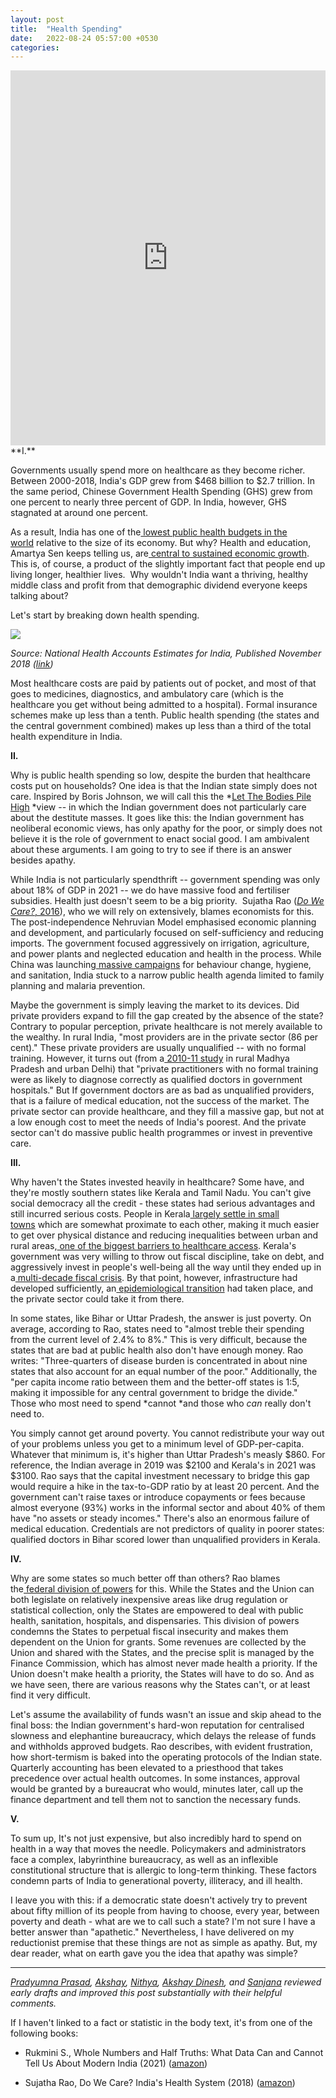 ```yaml
---
layout: post
title:  "Health Spending"
date:   2022-08-24 05:57:00 +0530
categories: 
---
```

<iframe src="https://ourworldindata.org/grapher/public-health-expenditure-share-GDP-OWID?time=1920..latest&country=IND~CHN" loading="lazy" style="width: 100%; height: 600px; border: 0px none;"></iframe>
**I.**

Governments usually spend more on healthcare as they become richer. Between 2000-2018, India's GDP grew from $468 billion to $2.7 trillion. In the same period, Chinese Government Health Spending (GHS) grew from one percent to nearly three percent of GDP. In India, however, GHS stagnated at around one percent. 

As a result, India has one of the[ lowest public health budgets in the world](https://timesofindia.indiatimes.com/india/indias-health-budget-fourth-lowest-in-world-oxfam/articleshow/78597933.cms) relative to the size of its economy. But why? Health and education, Amartya Sen keeps telling us, are[ central to sustained economic growth](https://www.theguardian.com/society/2015/jan/06/-sp-universal-healthcare-the-affordable-dream-amartya-sen). This is, of course, a product of the slightly important fact that people end up living longer, healthier lives.  Why wouldn't India want a thriving, healthy middle class and profit from that demographic dividend everyone keeps talking about?

Let's start by breaking down health spending. 

![](https://substackcdn.com/image/fetch/w_1456,c_limit,f_auto,q_auto:good,fl_progressive:steep/https%3A%2F%2Fbucketeer-e05bbc84-baa3-437e-9518-adb32be77984.s3.amazonaws.com%2Fpublic%2Fimages%2Faeaaa7fa-bbf9-49b3-8261-406d767a6417_975x727.png)

*Source: National Health Accounts Estimates for India, Published November 2018 ([link](https://main.mohfw.gov.in/sites/default/files/NHA_Estimates_Report_2015-16_0.pdf))*

Most healthcare costs are paid by patients out of pocket, and most of that goes to medicines, diagnostics, and ambulatory care (which is the healthcare you get without being admitted to a hospital). Formal insurance schemes make up less than a tenth. Public health spending (the states and the central government combined) makes up less than a third of the total health expenditure in India. 

**II.**

Why is public health spending so low, despite the burden that healthcare costs put on households? One idea is that the Indian state simply does not care. Inspired by Boris Johnson, we will call this the *[Let The Bodies Pile High](https://www.reuters.com/world/uk/uk-pms-former-adviser-confirms-johnson-said-let-bodies-pile-high-2021-05-26/) *view -- in which the Indian government does not particularly care about the destitute masses. It goes like this: the Indian government has neoliberal economic views, has only apathy for the poor, or simply does not believe it is the role of government to enact social good. I am ambivalent about these arguments. I am going to try to see if there is an answer besides apathy.  

While India is not particularly spendthrift -- government spending was only about 18% of GDP in 2021 -- we do have massive food and fertiliser subsidies. Health just doesn't seem to be a big priority.  Sujatha Rao (*[Do We Care?](https://www.amazon.in/Do-We-Care-Indias-Health/dp/0199469547)*[, 2016](https://www.amazon.in/Do-We-Care-Indias-Health/dp/0199469547)), who we will rely on extensively, blames economists for this. The post-independence Nehruvian Model emphasised economic planning and development, and particularly focused on self-sufficiency and reducing imports. The government focused aggressively on irrigation, agriculture, and power plants and neglected education and health in the process. While China was launching[ massive campaigns](https://en.wikipedia.org/wiki/Barefoot_doctor) for behaviour change, hygiene, and sanitation, India stuck to a narrow public health agenda limited to family planning and malaria prevention. 

Maybe the government is simply leaving the market to its devices. Did private providers expand to fill the gap created by the absence of the state? Contrary to popular perception, private healthcare is not merely available to the wealthy. In rural India, "most providers are in the private sector (86 per cent)." These private providers are usually unqualified -- with no formal training. However, it turns out (from a[ 2010-11 study](https://www.ncbi.nlm.nih.gov/pmc/articles/PMC3730274/) in rural Madhya Pradesh and urban Delhi) that "private practitioners with no formal training were as likely to diagnose correctly as qualified doctors in government hospitals." But If government doctors are as bad as unqualified providers, that is a failure of medical education, not the success of the market. The private sector can provide healthcare, and they fill a massive gap, but not at a low enough cost to meet the needs of India's poorest. And the private sector can't do massive public health programmes or invest in preventive care.

**III.**

Why haven't the States invested heavily in healthcare? Some have, and they're mostly southern states like Kerala and Tamil Nadu. You can't give social democracy all the credit - these states had serious advantages and still incurred serious costs. People in Kerala[ largely settle in small towns](https://academic.oup.com/heapol/article/15/1/103/667630?login=false) which are somewhat proximate to each other, making it much easier to get over physical distance and reducing inequalities between urban and rural areas,[ one of the biggest barriers to healthcare access](https://pubmed.ncbi.nlm.nih.gov/24893032/). Kerala's government was very willing to throw out fiscal discipline, take on debt, and aggressively invest in people's well-being all the way until they ended up in a[ multi-decade fiscal crisis](https://www.jstor.org/stable/4396753?seq=7). By that point, however, infrastructure had developed sufficiently, an[ epidemiological transition](https://en.wikipedia.org/wiki/Epidemiological_transition) had taken place, and the private sector could take it from there.  

In some states, like Bihar or Uttar Pradesh, the answer is just poverty. On average, according to Rao, states need to "almost treble their spending from the current level of 2.4% to 8%." This is very difficult, because the states that are bad at public health also don't have enough money. Rao writes: "Three-quarters of disease burden is concentrated in about nine states that also account for an equal number of the poor." Additionally, the "per capita income ratio between them and the better-off states is 1:5, making it impossible for any central government to bridge the divide." Those who most need to spend *cannot *and those who *can* really don't need to.

You simply cannot get around poverty. You cannot redistribute your way out of your problems unless you get to a minimum level of GDP-per-capita. Whatever that minimum is, it's higher than Uttar Pradesh's measly $860. For reference, the Indian average in 2019 was $2100 and Kerala's in 2021 was $3100. Rao says that the capital investment necessary to bridge this gap would require a hike in the tax-to-GDP ratio by at least 20 percent. And the government can't raise taxes or introduce copayments or fees because almost everyone (93%) works in the informal sector and about 40% of them have "no assets or steady incomes." There's also an enormous failure of medical education. Credentials are not predictors of quality in poorer states: qualified doctors in Bihar scored lower than unqualified providers in Kerala. 

**IV.**

Why are some states so much better off than others? Rao blames the[ federal division of powers](https://www.constitutionofindia.net/blogs/public_health_and_federalism) for this. While the States and the Union can both legislate on relatively inexpensive areas like drug regulation or statistical collection, only the States are empowered to deal with public health, sanitation, hospitals, and dispensaries. This division of powers condemns the States to perpetual fiscal insecurity and makes them dependent on the Union for grants. Some revenues are collected by the Union and shared with the States, and the precise split is managed by the Finance Commission, which has almost never made health a priority. If the Union doesn't make health a priority, the States will have to do so. And as we have seen, there are various reasons why the States can't, or at least find it very difficult. 

Let's assume the availability of funds wasn't an issue and skip ahead to the final boss: the Indian government's hard-won reputation for centralised slowness and elephantine bureaucracy, which delays the release of funds and withholds approved budgets. Rao describes, with evident frustration, how short-termism is baked into the operating protocols of the Indian state. Quarterly accounting has been elevated to a priesthood that takes precedence over actual health outcomes. In some instances, approval would be granted by a bureaucrat who would, minutes later, call up the finance department and tell them not to sanction the necessary funds. 

**V.**

To sum up, It's not just expensive, but also incredibly hard to spend on health in a way that moves the needle. Policymakers and administrators face a complex, labyrinthine bureaucracy, as well as an inflexible constitutional structure that is allergic to long-term thinking. These factors condemn parts of India to generational poverty, illiteracy, and ill health. 

I leave you with this: if a democratic state doesn't actively try to prevent about fifty million of its people from having to choose, every year, between poverty and death - what are we to call such a state? I'm not sure I have a better answer than "apathetic." Nevertheless, I have delivered on my reductionist premise that these things are not as simple as apathy. But, my dear reader, what on earth gave you the idea that apathy was simple? 

* * * * *

*[Pradyumna Prasad](http://twitter.com/pradyuprasad), [Akshay](http://twitter.com/akshaygn01), [Nithya](http://twitter.com/MNithyassree), [Akshay Dinesh](http://twitter.com/asdofindia), and [Sanjana](http://twitter.com/sanjana113_) reviewed early drafts and improved this post substantially with their helpful comments.*

If I haven't linked to a fact or statistic in the body text, it's from one of the following books:

-   Rukmini S., Whole Numbers and Half Truths: What Data Can and Cannot Tell Us About Modern India (2021) ([amazon](https://www.amazon.in/Whole-Numbers-Half-Truths-Cannot/dp/9391234674/))

-   Sujatha Rao, Do We Care? India's Health System (2018) ([amazon](https://www.amazon.in/Do-We-Care-OIP-Indias/dp/0190125314/))